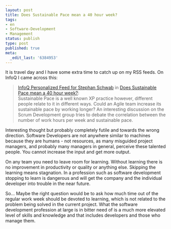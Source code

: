 ```yaml
---
layout: post
title: Does Sustainable Pace mean a 40 hour week?
tags:
- en
- Software-Development
- Management
status: publish
type: post
published: true
meta:
  _edit_last: '6384953'
---
```

<p>It is travel day and I have some extra time to catch up on my RSS feeds. On InfoQ I came across this:</p>

<blockquote><a href="http://www.infoq.com">InfoQ Personalized Feed for Stephan Schwab</a> in <a href="http://www.infoq.com/news/2008/05/sustainable-pace">Does Sustainable Pace mean a 40 hour week?</a>:<br>
Sustainable Pace is a well known XP practice however, different people relate to it in different ways. Could an Agile team increase its sustainable pace by working longer? An interesting discussion on the Scrum Development group tries to debate the correlation between the number of work hours per week and sustainable pace.
</blockquote>

<p>Interesting thought but probably completely futile and towards the wrong direction. Software Developers are not anywhere similar to machines because they are humans - not resources, as many misguided project managers, and probably many managers in general, perceive these talented people. You cannot increase the input and get more output.</p>

<p>On any team you need to leave room for learning. Without learning there is no improvement in productivity or quality or anything else. Skipping the learning means stagnation. In a profession such as software development stopping to learn is dangerous and will get the company and the individual developer into trouble in the near future.</p>

<p>So... Maybe the right question would be to ask how much time out of the regular work week should be devoted to learning, which is not related to the problem being solved in the current project. What the software development profession at large is in bitter need of is a much more elevated level of skills and knowledge and that includes developers and those who manage them.</p>
